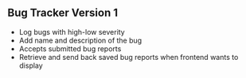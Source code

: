 ## Bug Tracker Version 1

* Log bugs with high-low severity
* Add name and description of the bug
* Accepts submitted bug reports
* Retrieve and send back saved bug reports when frontend wants to display

  

